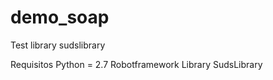 # demo_soap
Test library sudslibrary


Requisitos
Python = 2.7
Robotframework
Library  SudsLibrary


